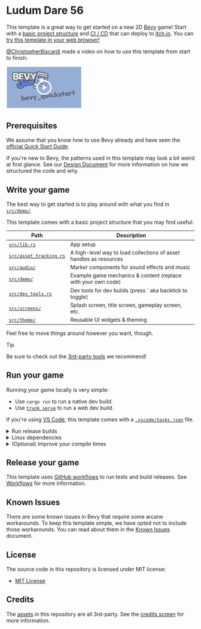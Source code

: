 # Ludum Dare 56

This template is a great way to get started on a new 2D [Bevy](https://bevyengine.org/) game!
Start with a [basic project structure](#write-your-game) and [CI / CD](#release-your-game) that can deploy to [itch.io](https://itch.io).
You can [try this template in your web browser!](https://the-bevy-flock.itch.io/bevy-new-2d)

[@ChristopherBiscardi](https://github.com/ChristopherBiscardi) made a video on how to use this template from start to finish:

[<img src="./docs/img/thumbnail.png" width=40% height=40% alt="A video tutorial for bevy_new_2d, formerly known as bevy_quickstart"/>](https://www.youtube.com/watch?v=ESBRyXClaYc)

## Prerequisites

We assume that you know how to use Bevy already and have seen the [official Quick Start Guide](https://bevyengine.org/learn/quick-start/introduction/).

If you're new to Bevy, the patterns used in this template may look a bit weird at first glance.
See our [Design Document](./docs/design.md) for more information on how we structured the code and why.

## Write your game

The best way to get started is to play around with what you find in [`src/demo/`](./src/demo).

This template comes with a basic project structure that you may find useful:

| Path                                               | Description                                                        |
| -------------------------------------------------- | ------------------------------------------------------------------ |
| [`src/lib.rs`](./src/lib.rs)                       | App setup                                                          |
| [`src/asset_tracking.rs`](./src/asset_tracking.rs) | A high-level way to load collections of asset handles as resources |
| [`src/audio/`](./src/audio)                        | Marker components for sound effects and music                      |
| [`src/demo/`](./src/demo)                          | Example game mechanics & content (replace with your own code)      |
| [`src/dev_tools.rs`](./src/dev_tools.rs)           | Dev tools for dev builds (press \` aka backtick to toggle)         |
| [`src/screens/`](./src/screens)                    | Splash screen, title screen, gameplay screen, etc.                 |
| [`src/theme/`](./src/theme)                        | Reusable UI widgets & theming                                      |

Feel free to move things around however you want, though.

> [!Tip]
> Be sure to check out the [3rd-party tools](./docs/tooling.md) we recommend!

## Run your game

Running your game locally is very simple:

- Use `cargo run` to run a native dev build.
- Use [`trunk serve`](https://trunkrs.dev/) to run a web dev build.

If you're using [VS Code](https://code.visualstudio.com/), this template comes with a [`.vscode/tasks.json`](./.vscode/tasks.json) file.

<details>
  <summary>Run release builds</summary>

- Use `cargo run --profile release-native --no-default-features` to run a native release build.
- Use `trunk serve --release --no-default-features` to run a web release build.

</details>

<details>
  <summary>Linux dependencies</summary>

If you are using Linux, make sure you take a look at Bevy's [Linux dependencies](https://github.com/bevyengine/bevy/blob/main/docs/linux_dependencies.md).
Note that this template enables Wayland support, which requires additional dependencies as detailed in the link above.
Wayland is activated by using the `bevy/wayland` feature in the [`Cargo.toml`](./Cargo.toml).

</details>

<details>
    <summary>(Optional) Improve your compile times</summary>

[`.cargo/config_fast_builds.toml`](./.cargo/config_fast_builds.toml) contains documentation on how to set up your environment to improve compile times.
After you've fiddled with it, rename it to `.cargo/config.toml` to enable it.

</details>

## Release your game

This template uses [GitHub workflows](https://docs.github.com/en/actions/using-workflows) to run tests and build releases.
See [Workflows](./docs/workflows.md) for more information.

## Known Issues

There are some known issues in Bevy that require some arcane workarounds.
To keep this template simple, we have opted not to include those workarounds.
You can read about them in the [Known Issues](./docs/known-issues.md) document.

## License

The source code in this repository is licensed under MIT license:

- [MIT License](./LICENSE)

## Credits

The [assets](./assets) in this repository are all 3rd-party. See the [credits screen](./src/screens/credits.rs) for more information.
